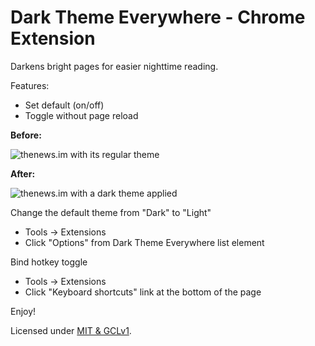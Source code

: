 # Dark Theme Everywhere - Chrome Extension

Darkens bright pages for easier nighttime reading.

Features:
 - Set default (on/off)
 - Toggle without page reload

**Before:**

![thenews.im with its regular theme](./before.png)

**After:**

![thenews.im with a dark theme applied](./after.png)

Change the default theme from "Dark" to "Light"
 - Tools -> Extensions
 - Click "Options" from Dark Theme Everywhere list element

Bind hotkey toggle 
 - Tools -> Extensions
 - Click "Keyboard shortcuts" link at the bottom of the page

Enjoy!

Licensed under [MIT & GCLv1](./LICENSE.md).
